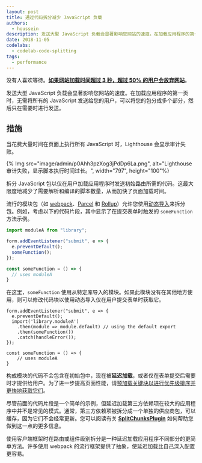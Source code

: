 ```yaml
---
layout: post
title: 通过代码拆分减少 JavaScript 负载
authors:
  - houssein
description: 发送大型 JavaScript 负载会显著影响您网站的速度。在加载应用程序的第一页时，无需将所有的 JavaScript 发送给您的用户，可以将您的包分成多个部分，然后只在需要时进行发送。
date: 2018-11-05
codelabs:
  - codelab-code-splitting
tags:
  - performance
---
```


没有人喜欢等待。**[如果网站加载时间超过 3 秒，超过 50% 的用户会放弃网站](https://www.thinkwithgoogle.com/intl/en-154/insights-inspiration/research-data/need-mobile-speed-how-mobile-latency-impacts-publisher-revenue/)**。

发送大型 JavaScript 负载会显著影响您网站的速度。在加载应用程序的第一页时，无需将所有的 JavaScript 发送给您的用户，可以将您的包分成多个部分，然后只在需要时进行发送。

## 措施

当花费大量时间在页面上执行所有 JavaScript 时，Lighthouse 会显示审计失败。

{% Img src="image/admin/p0Ahh3pzXog3jPdDp6La.png", alt="Lighthouse 审计失败，显示脚本执行时间过长。", width="797", height="100"%}

拆分 JavaScript 包以仅在用户加载应用程序时发送初始路由所需的代码。这最大限度地减少了需要解析和编译的脚本数量，从而加快了页面加载时间。

流行的模块包（如 [webpack](https://webpack.js.org/guides/code-splitting/)、[Parcel](https://parceljs.org/code_splitting.html) 和 [Rollup](https://rollupjs.org/guide/en#dynamic-import)）允许您使用[动态导入](https://developers.google.com/web/updates/2017/11/dynamic-import)来拆分包。例如，考虑以下的代码片段，其中显示了在提交表单时触发的 `someFunction` 方法示例。

```js
import moduleA from "library";

form.addEventListener("submit", e => {
  e.preventDefault();
  someFunction();
});

const someFunction = () => {
  // uses moduleA
}
```

在这里，`someFunction` 使用从特定库导入的模块。如果此模块没有在其他地方使用，则可以修改代码块以使用动态导入仅在用户提交表单时获取它。

```js/2-5
form.addEventListener("submit", e => {
  e.preventDefault();
  import('library.moduleA')
    .then(module => module.default) // using the default export
    .then(someFunction())
    .catch(handleError());
});

const someFunction = () => {
    // uses moduleA
}
```

构成模块的代码不会包含在初始包中，现在被**延迟加载**，或者仅在表单提交后需要时才提供给用户。为了进一步提高页面性能，请[预加载关键块以进行优先级排序并更快地获取它们](/preload-critical-assets)。

尽管前面的代码片段是一个简单的示例，但延迟加载第三方依赖项在较大的应用程序中并不是常见的模式。通常，第三方依赖项被拆分成一个单独的供应商包，可以缓存，因为它们不会经常更新。您可以阅读有关 [**SplitChunksPlugin**](https://webpack.js.org/plugins/split-chunks-plugin/) 如何帮助您做到这一点的更多信息。

使用客户端框架时在路由或组件级别拆分是一种延迟加载应用程序不同部分的更简单方法。许多使用 webpack 的流行框架提供了抽象，使延迟加载比自己深入配置更容易。
